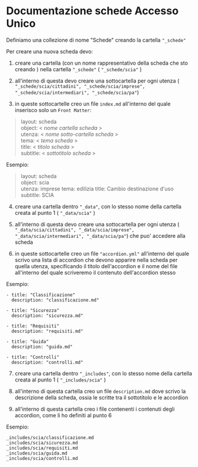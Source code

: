 # Documentazione schede Accesso Unico

Definiamo una collezione di nome "Schede" creando la cartella ``"_schede"``

Per creare una nuova scheda devo:

1. creare una cartella (con un nome rappresentativo della scheda che sto creando ) nella cartella ``"_schede"`` ( `"_schede/scia"` )

2. all'interno di questa devo creare una sottocartella per ogni utenza ( `"_schede/scia/cittadini", "_schede/scia/imprese", "_schede/scia/intermediari", "_schede/scia/pa"`)

3. in queste sottocartelle creo un file `index.md` all'interno del quale inserisco solo un `Front Matter`:

  > layout: scheda  
  > object: < *nome cartella scheda* >  
  > utenza: < *nome sotto-cartella scheda* >    
  > tema: < *tema scheda* >  
  > title: < *titolo scheda* >  
  > subtitle: < *sottotitolo scheda* >  

  Esempio:
  > layout: scheda  
  > object: scia  
  > utenza: imprese
  > tema: edilizia
  > title: Cambio destinazione d'uso  
  > subtitle: SCIA

4. creare una cartella dentro `"_data"`, con lo stesso nome della cartella creata al punto 1 ( `"_data/scia"` )

5. all'interno di questa devo creare una sottocartella per ogni utenza ( `"_data/scia/cittadini", "_data/scia/imprese", "_data/scia/intermediari", "_data/scia/pa"`) che puo' accedere alla scheda

6. in queste sottocartelle creo un file `"accordion.yml"` all'interno del quale scrivo una lista di accordion che devono apparire nella scheda per quella utenza, specificando il titolo dell'accordion e il nome del file all'interno del quale scriveremo il contenuto dell'accordion stesso

  Esempio:
  ~~~
  - title: "Classificazione"
    description: "classificazione.md"

  - title: "Sicurezza"
    description: "sicurezza.md"

  - title: "Requisiti"
    description: "requisiti.md"

  - title: "Guida"
    description: "guida.md"

  - title: "Controlli"
    description: "controlli.md"
  ~~~

7. creare una cartella dentro `"_includes"`, con lo stesso nome della cartella creata al punto 1 ( `"_includes/scia"` )

8. all'interno di questa cartella creo un file `description.md` dove scrivo la descrizione della scheda, ossia le scritte tra il sottotitolo e le accordion

9. all'interno di questa cartella creo i file contenenti i contenuti degli accordion, come li ho definiti al punto 6

  Esempio:
  ~~~
  _includes/scia/classificazione.md
  _includes/scia/sicurezza.md
  _includes/scia/requisiti.md
  _includes/scia/guida.md
  _includes/scia/controlli.md
  ~~~
